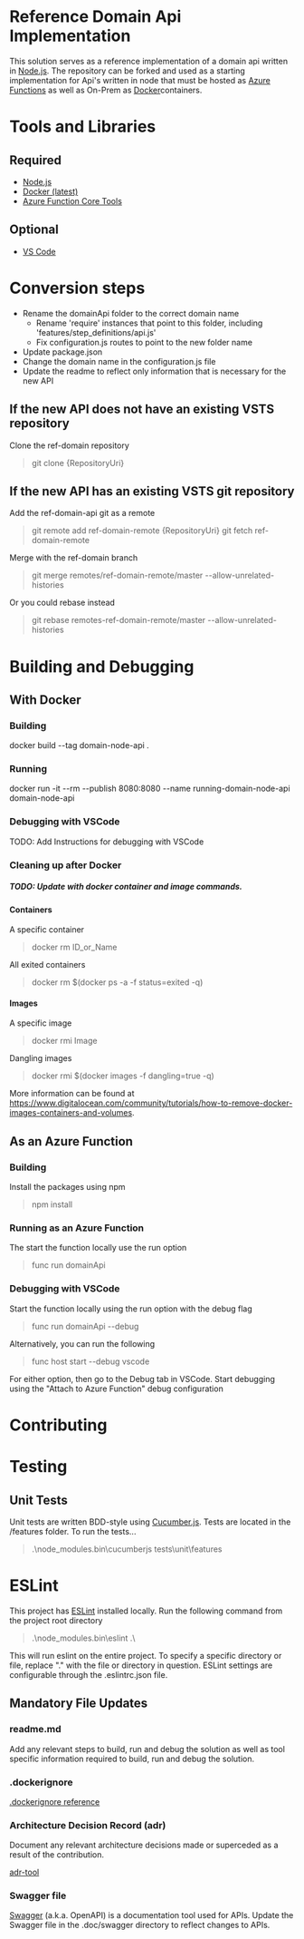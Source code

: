 # Reference Domain Api Implementation
This solution serves as a reference implementation of a domain api written in [Node.js](https://nodejs.org/). The repository can be forked and used as a starting implementation for Api's written in node that must be hosted as [Azure Functions](https://azure.microsoft.com/en-us/services/functions/) as well as On-Prem as [Docker](https://www.docker.com/)containers.

# Tools and Libraries
## Required
* [Node.js](https://nodejs.org/)
* [Docker (latest)](https://www.docker.com/)
* [Azure Function Core Tools](https://github.com/Azure/azure-functions-cli)

## Optional
* [VS Code](https://code.visualstudio.com/)

# Conversion steps
* Rename the domainApi folder to the correct domain name
    * Rename 'require' instances that point to this folder, including 'features/step_definitions/api.js'
    * Fix configuration.js routes to point to the new folder name
* Update package.json
* Change the domain name in the configuration.js file
* Update the readme to reflect only information that is necessary for the new API

## If the new API does not have an existing VSTS repository
Clone the ref-domain repository
> git clone {RepositoryUri}

## If the new API has an existing VSTS git repository
Add the ref-domain-api git as a remote
> git remote add ref-domain-remote {RepositoryUri}
> git fetch ref-domain-remote

Merge with the ref-domain branch
> git merge remotes/ref-domain-remote/master --allow-unrelated-histories

Or you could rebase instead
> git rebase remotes-ref-domain-remote/master --allow-unrelated-histories

# Building and Debugging

## With Docker
### Building
docker build --tag domain-node-api .

### Running 
docker run -it --rm --publish 8080:8080 --name running-domain-node-api domain-node-api

### Debugging with VSCode
TODO: Add Instructions for debugging with VSCode

### Cleaning up after Docker
##### TODO: Update with docker container and image commands.
#### Containers
A specific container
> docker rm ID_or_Name

All exited containers
> docker rm $(docker ps -a -f status=exited -q)

#### Images
A specific image
> docker rmi Image

Dangling images
> docker rmi $(docker images -f dangling=true -q)

More information can be found at https://www.digitalocean.com/community/tutorials/how-to-remove-docker-images-containers-and-volumes.

## As an Azure Function
### Building
Install the packages using npm
> npm install

### Running as an Azure Function
The start the function locally use the run option
> func run domainApi

### Debugging with VSCode
Start the function locally using the run option with the debug flag
> func run domainApi --debug

Alternatively, you can run the following
> func host start --debug vscode

For either option, then go to the Debug tab in VSCode. Start debugging using the "Attach to Azure Function" debug configuration

# Contributing 

# Testing
## Unit Tests
Unit tests are written BDD-style using [Cucumber.js](https://github.com/cucumber/cucumber-js). Tests are located in the /features folder. To run the tests...
> .\node_modules\.bin\cucumberjs tests\unit\features

# ESLint
This project has [ESLint](https://eslint.org/docs/user-guide/getting-started) installed locally. Run the following command from the project root directory
> .\node_modules\.bin\eslint .\

This will run eslint on the entire project. To specify a specific directory or file, replace ".\" with the file or directory in question. 
ESLint settings are configurable through the .eslintrc.json file. 

## Mandatory File Updates
### readme.md
Add any relevant steps to build, run and debug the solution as well as tool specific information required to build, run and debug the solution.

### .dockerignore

[.dockerignore reference](https://docs.docker.com/engine/reference/builder/#dockerignore-file)

### Architecture Decision Record (adr)
Document any relevant architecture decisions made or superceded as a result of the contribution.

[adr-tool](https://github.com/npryce/adr-tools)

### Swagger file
[Swagger](https://swagger.io/) (a.k.a. OpenAPI) is a documentation tool used for APIs. Update the Swagger file in the .doc/swagger directory to reflect changes to APIs. 